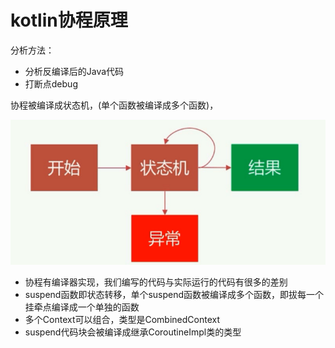 # kotlin协程原理

分析方法：
- 分析反编译后的Java代码
- 打断点debug


 协程被编译成状态机，(单个函数被编译成多个函数)，


![](images/suspend.png)

- 协程有编译器实现，我们编写的代码与实际运行的代码有很多的差别
- suspend函数即状态转移，单个suspend函数被编译成多个函数，即拔每一个挂牵点编译成一个单独的函数
- 多个Context可以组合，类型是CombinedContext
- suspend代码块会被编译成继承CoroutineImpl类的类型